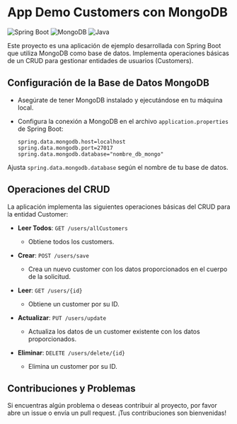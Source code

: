 # App Demo Customers con MongoDB

![Spring Boot](https://img.shields.io/badge/Spring%20Boot-4.0.0-green)
![MongoDB](https://img.shields.io/badge/MongoDB-7.0.11-green)
![Java](https://img.shields.io/badge/Java-17-blue)

Este proyecto es una aplicación de ejemplo desarrollada con Spring Boot que utiliza MongoDB como base de datos. Implementa operaciones básicas de un CRUD para gestionar entidades de usuarios (Customers).

## Configuración de la Base de Datos MongoDB

- Asegúrate de tener MongoDB instalado y ejecutándose en tu máquina local.
- Configura la conexión a MongoDB en el archivo `application.properties` de Spring Boot:

    ```properties
    spring.data.mongodb.host=localhost
    spring.data.mongodb.port=27017
    spring.data.mongodb.database="nombre_db_mongo"
    ```
 Ajusta `spring.data.mongodb.database` según el nombre de tu base de datos.
 
## Operaciones del CRUD

La aplicación implementa las siguientes operaciones básicas del CRUD para la entidad Customer:

- **Leer Todos**: `GET /users/allCustomers`
  - Obtiene todos los customers.

- **Crear**: `POST /users/save`
  - Crea un nuevo customer con los datos proporcionados en el cuerpo de la solicitud.

- **Leer**: `GET /users/{id}`
  - Obtiene un customer por su ID.

- **Actualizar**: `PUT /users/update`
  - Actualiza los datos de un customer existente con los datos proporcionados.

- **Eliminar**: `DELETE /users/delete/{id}`
  - Elimina un customer por su ID.
  
## Contribuciones y Problemas

Si encuentras algún problema o deseas contribuir al proyecto, por favor abre un issue o envía un pull request. ¡Tus contribuciones son bienvenidas! 


  